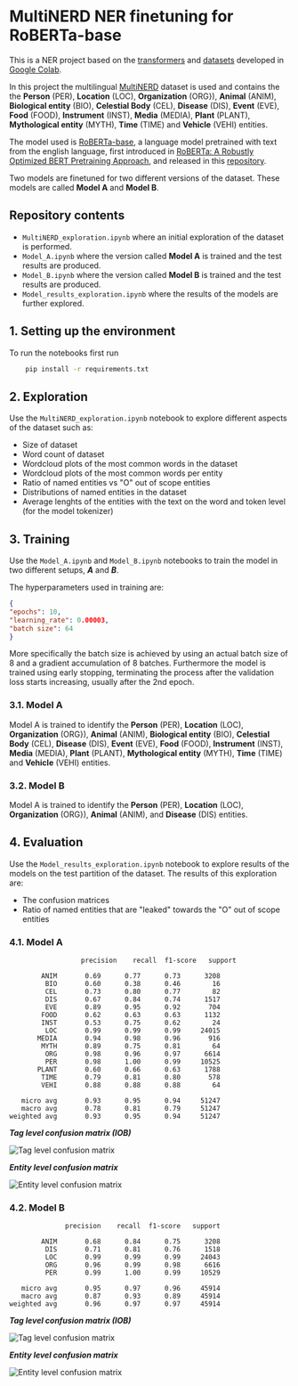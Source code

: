 # MultiNERD NER finetuning for RoBERTa-base

This is a NER project based on the [transformers](https://huggingface.co/docs/transformers/index) and [datasets](https://huggingface.co/docs/datasets/index) developed in [Google Colab](https://colab.google/). 

In this project the multilingual [MultiNERD](https://huggingface.co/datasets/Babelscape/multinerd?row=17) dataset is used and contains the the <b>Person</b> (PER), <b>Location</b> (LOC), <b>Organization</b> (ORG}), <b>Animal</b> (ANIM), <b>Biological entity</b> (BIO), <b>Celestial Body</b> (CEL), <b>Disease</b> (DIS), <b>Event</b> (EVE), <b>Food</b> (FOOD), <b>Instrument</b> (INST), <b>Media</b> (MEDIA), <b>Plant</b> (PLANT), <b>Mythological entity</b> (MYTH), <b>Time</b> (TIME) and <b>Vehicle</b> (VEHI) entities. 

The model used is [RoBERTa-base](https://huggingface.co/roberta-base), a language model pretrained with text from the english language, first introduced in [RoBERTa: A Robustly Optimized BERT Pretraining Approach](https://arxiv.org/abs/1907.11692), and released in this [repository](https://github.com/facebookresearch/fairseq/tree/main/examples/roberta).

Two models are finetuned for two different versions of the dataset. These models are called <b>Model A</b> and <b>Model B</b>.

## Repository contents

* ```MultiNERD_exploration.ipynb``` where an initial exploration of the dataset is performed.
* ```Model_A.ipynb``` where the version called <b>Model A</b> is trained and the test results are produced.
* ```Model_B.ipynb``` where the version called <b>Model B</b> is trained and the test results are produced.
* ```Model_results_exploration.ipynb``` where the results of the models are further explored.

## 1. Setting up the environment

To run the notebooks first run

```bash
    pip install -r requirements.txt
```
## 2. Exploration
Use the ```MultiNERD_exploration.ipynb``` notebook to explore different aspects of the dataset such as:
* Size of dataset
* Word count of dataset
* Wordcloud plots of the most common words in the dataset
* Wordcloud plots of the most common words per entity
* Ratio of named entities vs "O" out of scope entities
* Distributions of named entities in the dataset
* Average lenghts of the entities with the text on the word and token level (for the model tokenizer)

## 3. Training
Use the ```Model_A.ipynb``` and ```Model_B.ipynb``` notebooks to train the model in two different setups, ***A*** and ***B***.

The hyperparameters used in training are:

```json
{
"epochs": 10,
"learning_rate": 0.00003,
"batch size": 64
}
```
More specifically the batch size is achieved by using an actual batch size of 8 and a gradient accumulation of 8 batches. Furthermore the model is trained using early stopping, terminating the process after the validation loss starts increasing, usually after the 2nd epoch.

### 3.1. Model A
Model A is trained to identify the <b>Person</b> (PER), <b>Location</b> (LOC), <b>Organization</b> (ORG}), <b>Animal</b> (ANIM), <b>Biological entity</b> (BIO), <b>Celestial Body</b> (CEL), <b>Disease</b> (DIS), <b>Event</b> (EVE), <b>Food</b> (FOOD), <b>Instrument</b> (INST), <b>Media</b> (MEDIA), <b>Plant</b> (PLANT), <b>Mythological entity</b> (MYTH), <b>Time</b> (TIME) and <b>Vehicle</b> (VEHI) entities.

### 3.2. Model B
Model A is trained to identify the <b>Person</b> (PER), <b>Location</b> (LOC), <b>Organization</b> (ORG}), <b>Animal</b> (ANIM), and <b>Disease</b> (DIS) entities.

## 4. Evaluation
Use the ```Model_results_exploration.ipynb``` notebook to explore results of the models on the test partition of the dataset. The results of this exploration are:
* The confusion matrices
* Ratio of named entities that are "leaked" towards the "O" out of scope entities

### 4.1. Model A

```text
                  precision    recall  f1-score   support

        ANIM       0.69      0.77      0.73      3208
         BIO       0.60      0.38      0.46        16
         CEL       0.73      0.80      0.77        82
         DIS       0.67      0.84      0.74      1517
         EVE       0.89      0.95      0.92       704
        FOOD       0.62      0.63      0.63      1132
        INST       0.53      0.75      0.62        24
         LOC       0.99      0.99      0.99     24015
       MEDIA       0.94      0.98      0.96       916
        MYTH       0.89      0.75      0.81        64
         ORG       0.98      0.96      0.97      6614
         PER       0.98      1.00      0.99     10525
       PLANT       0.60      0.66      0.63      1788
        TIME       0.79      0.81      0.80       578
        VEHI       0.88      0.88      0.88        64

   micro avg       0.93      0.95      0.94     51247
   macro avg       0.78      0.81      0.79     51247
weighted avg       0.93      0.95      0.94     51247
```

***Tag level confusion matrix (IOB)***

![Tag level confusion matrix](./Model_A/tag_level_confusion_matrix.png)

***Entity level confusion matrix***

![Entity level confusion matrix](./Model_A/entity_level_confusion_matrix.png)

### 4.2. Model B

```text
              precision    recall  f1-score   support

        ANIM       0.68      0.84      0.75      3208
         DIS       0.71      0.81      0.76      1518
         LOC       0.99      0.99      0.99     24043
         ORG       0.96      0.99      0.98      6616
         PER       0.99      1.00      0.99     10529

   micro avg       0.95      0.97      0.96     45914
   macro avg       0.87      0.93      0.89     45914
weighted avg       0.96      0.97      0.97     45914
```
***Tag level confusion matrix (IOB)***

![Tag level confusion matrix](./Model_B/tag_level_confusion_matrix.png)

***Entity level confusion matrix***

![Entity level confusion matrix](./Model_B/entity_level_confusion_matrix.png)

